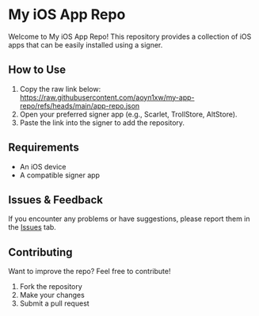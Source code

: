 # My iOS App Repo

Welcome to My iOS App Repo! This repository provides a collection of iOS apps that can be easily installed using a signer.

## How to Use
1. Copy the raw link below:  
   https://raw.githubusercontent.com/aoyn1xw/my-app-repo/refs/heads/main/app-repo.json  
2. Open your preferred signer app (e.g., Scarlet, TrollStore, AltStore).  
3. Paste the link into the signer to add the repository.  

## Requirements
- An iOS device  
- A compatible signer app  

## Issues & Feedback
If you encounter any problems or have suggestions, please report them in the [Issues](https://github.com/aoyn1xw/my-app-repo/issues) tab.  

## Contributing
Want to improve the repo? Feel free to contribute!  
1. Fork the repository  
2. Make your changes  
3. Submit a pull request  


